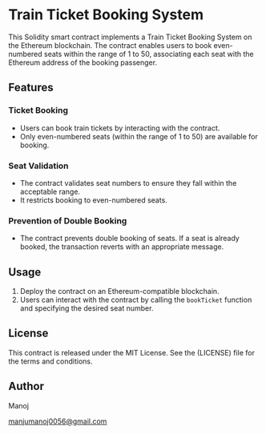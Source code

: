 # Train Ticket Booking System

This Solidity smart contract implements a Train Ticket Booking System on the Ethereum blockchain. The contract enables users to book even-numbered seats within the range of 1 to 50, associating each seat with the Ethereum address of the booking passenger.

## Features

###  Ticket Booking

- Users can book train tickets by interacting with the contract.
- Only even-numbered seats (within the range of 1 to 50) are available for booking.

###  Seat Validation

- The contract validates seat numbers to ensure they fall within the acceptable range.
- It restricts booking to even-numbered seats.

###  Prevention of Double Booking

- The contract prevents double booking of seats. If a seat is already booked, the transaction reverts with an appropriate message.

## Usage

1. Deploy the contract on an Ethereum-compatible blockchain.
2. Users can interact with the contract by calling the `bookTicket` function and specifying the desired seat number.



## License

This contract is released under the MIT License. See the (LICENSE) file for the terms and conditions.



## Author

Manoj

manjumanoj0056@gmail.com

